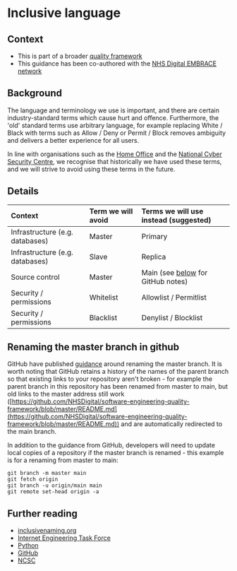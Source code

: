 # Inclusive language

## Context

* This is part of a broader [quality framework](README.md)
* This guidance has been co-authored with the [NHS Digital EMBRACE network](https://digital.nhs.uk/about-nhs-digital/corporate-information-and-documents/staff-networks#ethnic-minorities-broadening-racial-awareness-and-cultural-exchange-embrace-)

## Background

The language and terminology we use is important, and there are certain industry-standard terms which cause hurt and offence. Furthermore, the 'old' standard terms use arbitrary language, for example replacing White / Black with terms such as Allow / Deny or Permit / Block removes ambiguity and delivers a better experience for all users. 

In line with organisations such as the [Home Office](https://hodigital.blog.gov.uk/2020/07/23/not-a-black-and-white-issue-using-racially-neutral-terms-in-technology/) and the [National Cyber Security Centre](https://www.ncsc.gov.uk/blog-post/terminology-its-not-black-and-white), we recognise that historically we have used these terms, and we will strive to avoid using these terms in the future.

## Details

| Context                         | Term we will avoid    | Terms we will use instead (suggested) | 
| :------------------------------ | :-------------------- | :------------------------------------ |
| Infrastructure (e.g. databases) | Master                | Primary                               | 
| Infrastructure (e.g. databases) | Slave                 | Replica                               | 
| Source control                  | Master                | Main (see [below](#renaming-the-master-branch-in-github) for GitHub notes) |
| Security / permissions          | Whitelist             | Allowlist / Permitlist                |
| Security / permissions          | Blacklist             | Denylist / Blocklist                  |

## Renaming the master branch in github

GitHub have published [guidance](https://github.com/github/renaming) around renaming the master branch. It is worth noting that GitHub retains a history of the names of the parent branch so that existing links to your repository aren't broken - for example the parent branch in this repository has been renamed from master to main, but old links to the master address still work ([https://github.com/NHSDigital/software-engineering-quality-framework/blob/master/README.md](https://github.com/NHSDigital/software-engineering-quality-framework/blob/master/README.md)) and are automatically redirected to the main branch.

In addition to the guidance from GitHub, developers will need to update local copies of a repository if the master branch is renamed - this example is for a renaming from master to main:

```
git branch -m master main
git fetch origin
git branch -u origin/main main
git remote set-head origin -a
```
## Further reading

* [inclusivenaming.org](https://inclusivenaming.org/word-lists/overview/)
* [Internet Engineering Task Force](https://datatracker.ietf.org/doc/draft-knodel-terminology/)
* [Python](https://bugs.python.org/issue34605)
* [GitHub](https://github.com/github/renaming)
* [NCSC](https://www.ncsc.gov.uk/blog-post/terminology-its-not-black-and-white)


